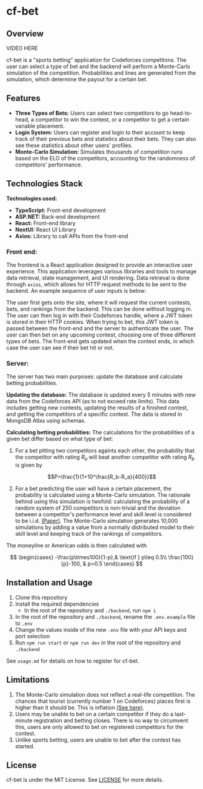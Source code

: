 # cf-bet
## Overview

VIDEO HERE

cf-bet is a "sports betting" application for Codeforces competitons. The user can select a type of bet and the backend will perform a Monte-Carlo simulation of the competition. Probabilities and lines are generated from the simulation, which determine the payout for a certain bet. 

## Features  
- <strong>Three Types of Bets:</strong> Users can select two competitors to go head-to-head, a competitor to win the contest, or a competitor to get a certain variable placement.
- <strong>Login System:</strong> Users can register and login to their account to keep track of their previous bets and statistics about their bets. They can also see these statistics about other users' profiles. 
- <strong>Monte-Carlo Simulation:</strong> Simulates thousands of competition runs based on the ELO of the competitors, accounting for the randomness of competitors' performance. 

## Technologies Stack
<strong>Technologies used: </strong>
- <strong>TypeScript:</strong> Front-end development
- <strong>ASP.NET:</strong> Back-end development
- <strong>React:</strong> Front-end library
- <strong>NextUI:</strong> React UI Library
- <strong>Axios:</strong> Library to call APIs from the front-end

### Front end:

The frontend is a React application designed to provide an interactive user experience. This application leverages various libraries and tools to manage data retrieval, state management, and UI rendering. Data retrieval is done through `axios`, which allows for HTTP request methods to be sent to the backend. An example sequence of user inputs is below:

The user first gets onto the site, where it will request the current contests, bets, and rankings from the backend. This can be done without logging in. The user can then log in with their Codeforces handle, where a JWT token is stored in their HTTP cookies. When trying to bet, this JWT token is passed between the front-end and the server to authenticate the user. The user can then bet on any upcoming contest, choosing one of three different types of bets. The front-end gets updated when the contest ends, in which case the user can see if their bet hit or not. 

### Server:

The server has two main purposes: update the database and calculate betting probabilities. 

<strong>Updating the database:</strong> The database is updated every 5 minutes with new data from the Codeforces API (as to not exceed rate limits). This data includes getting new contests, updating the results of a finished contest, and getting the competitors of a specific contest. The data is stored in MongoDB Atlas using schemas.

<strong>Calculating betting probabilities:</strong> The calculations for the probabilities of a given bet differ based on what type of bet:
1. For a bet pitting two competitors againts each other, the probability that the competitor with rating $R_a$ will beat another competitor with rating $R_b$ is given by

$$P=\frac{1}{1+10^\frac{R_b-R_a}{400}}$$

2. For a bet predicting the user will have a certain placement, the probability is calculated using a Monte-Carlo simulation. The rationale behind using this simulation is twofold: calculating the probability of a random system of 250 competitors is non-trivial and the deviation between a competitor's performance level and skill level is considered to be i.i.d. [(Paper)](https://arxiv.org/abs/2101.00400). The Monte-Carlo simulation generates 10,000 simulations by adding a value from a normally distributed model to their skill level and keeping track of the rankings of competitors.

The moneyline or American odds is then calculated with 

$$
\begin{cases}
    -\frac{p\times100}{1-p},& \text{if } p\leq 0.5\\
    \frac{100}{p}-100,              & p>0.5
\end{cases}
$$

## Installation and Usage
1. Clone this repository
2. Install the required dependencies
    - In the root of the repository and `./backend`, run `npm i`
3. In the root of the repository and `./backend`, rename the `.env.example` file to `.env`
4. Change the values inside of the new `.env` file with your API keys and port selection
5. Run `npm run start` or `npm run dev` in the root of the repository and `./backend`

See `usage.md` for details on how to register for cf-bet. 

## Limitations
1. The Monte-Carlo simulation does not reflect a real-life competition. The chances that tourist (currently number 1 on Codeforces) places first is higher than it should be. This is inflation [(See here)](https://codeforces.com/blog/entry/20762).
2. Users may be unable to bet on a certain competitor if they do a last-minute registration and betting closes. There is no way to circumvent this, users are only allowed to bet on registered competitors for the contest.
3. Unlike sports betting, users are unable to bet after the contest has started.

## License

cf-bet is under the MIT License. See [LICENSE](./LICENSE) for more details.
